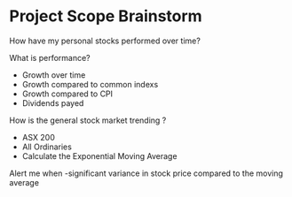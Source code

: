 # Project Scope Brainstorm

How have my personal stocks performed over time? 

What is performance?
- Growth over time
- Growth compared to common indexs
- Growth compared to CPI
- Dividends payed 

How is the general stock market trending ? 
- ASX 200
- All Ordinaries
- Calculate the Exponential Moving Average

Alert me when
-significant variance in stock price compared to the moving average

